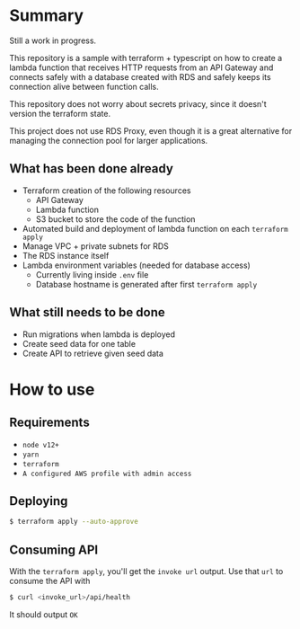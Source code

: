 # Summary
Still a work in progress.

This repository is a sample with terraform + typescript on how to create a lambda function that receives HTTP requests from an API Gateway and connects safely with a database created with RDS and safely keeps its connection alive between function calls.

This repository does not worry about secrets privacy, since it doesn't version the terraform state.

This project does not use RDS Proxy, even though it is a great alternative for managing the connection pool for larger applications.

## What has been done already
- Terraform creation of the following resources
  - API Gateway
  - Lambda function
  - S3 bucket to store the code of the function
- Automated build and deployment of lambda function on each `terraform apply`
- Manage VPC + private subnets for RDS
- The RDS instance itself
- Lambda environment variables (needed for database access)
  - Currently living inside `.env` file
  - Database hostname is generated after first `terraform apply`
## What still needs to be done
- Run migrations when lambda is deployed
- Create seed data for one table
- Create API to retrieve given seed data

# How to use

## Requirements
- `node v12+`
- `yarn`
- `terraform`
- `A configured AWS profile with admin access`

## Deploying

```bash
$ terraform apply --auto-approve
```

## Consuming API
With the `terraform apply`, you'll get the `invoke url` output. Use that `url` to consume the API with

```bash
$ curl <invoke_url>/api/health
```
It should output `OK`